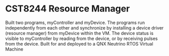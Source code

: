 # CST8244 Resource Manager
Built two programs, myController and myDevice. The programs run independently from each other and synchronize by installing a device driver (resource manager) from myDevice within the VM.
The device status is visible to myController by reading from the device, or by receiving pulses from the device.
Built for and deployed to a QNX Neutrino RTOS Virtual Machine  
 